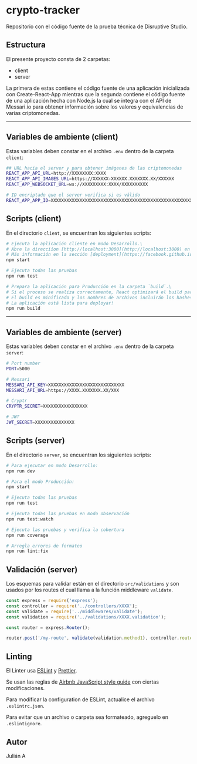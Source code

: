# crypto-tracker
Repositorio con el código fuente de la prueba técnica de Disruptive Studio.

## Estructura
El presente proyecto consta de 2 carpetas:
- client
- server

La primera de estas contiene el código fuente de una aplicación inicializada con Create-React-App mientras que la segunda contiene el código fuente de una aplicación hecha con Node.js la cual se integra con el API de Messari.io para obtener información sobre los valores y equivalencias de varias criptomonedas.

---
## Variables de ambiente (client)
Estas variables deben constar en el archivo `.env` dentro de la carpeta `client`:
```bash
## URL hacia el server y para obtener imágenes de las criptomonedas
REACT_APP_API_URL=http://XXXXXXXX:XXXX
REACT_APP_API_IMAGES_URL=https://XXXXXX-XXXXXX.XXXXXXX.XX/XXXXXX
REACT_APP_WEBSOCKET_URL=ws://XXXXXXXXX:XXXX/XXXXXXXXXX

# ID encriptado que el server verifica si es válido
REACT_APP_APP_ID=XXXXXXXXXXXXXXXXXXXXXXXXXXXXXXXXXXXXXXXXXXXXXXXXXXXXXXXXXXXXXXXXXXXXXXXX
```

## Scripts (client)
En el directorio `client`, se encuentran los siguientes scripts:

```bash
# Ejecuta la aplicación cliente en modo Desarrollo.\
# Abre la direcciíon [http://localhost:3000](http://localhost:3000) en una pestaña del navegador predefinido, la cual se actualizará si se realizan cambios en el código fuente. También mostrará si hay algún error durante la ejecución del proyecto.
# Más información en la sección [deployment](https://facebook.github.io/create-react-app/docs/deployment).
npm start

# Ejecuta todas las pruebas
npm run test

# Prepara la aplicación para Producción en la carpeta `build`.\
# Si el proceso se realiza correctamente, React optimizará el build para un mejor rendimiento.
# El build es minificado y los nombres de archivos incluirán los hashes.\
# La aplicación está lista para deployar!
npm run build
```

---
## Variables de ambiente (server)
Estas variables deben constar en el archivo `.env` dentro de la carpeta `server`:
```bash
# Port number
PORT=5000

# Messari
MESSARI_API_KEY=XXXXXXXXXXXXXXXXXXXXXXXXXXXXX
MESSARI_API_URL=https://XXXX.XXXXXXX.XX/XXX

# Cryptr
CRYPTR_SECRET=XXXXXXXXXXXXXXXXX

# JWT
JWT_SECRET=XXXXXXXXXXXXXXX
```

## Scripts (server)
En el directorio `server`, se encuentran los siguientes scripts:

```bash
# Para ejecutar en modo Desarrollo:
npm run dev

# Para el modo Producción:
npm start

# Ejecuta todas las pruebas
npm run test

# Ejecuta todas las pruebas en modo observación
npm run test:watch

# Ejecuta las pruebas y verifica la cobertura
npm run coverage

# Arregla errores de formateo
npm run lint:fix
```

## Validación (server)
Los esquemas para validar están en el directorio `src/validations` y son usados por los routes el cual llama a la función middleware `validate`.

```javascript
const express = require('express');
const controller = require('../controllers/XXXX');
const validate = require('../middlewares/validate');
const validation = require('../validations/XXXX.validation');

const router = express.Router();

router.post('/my-route', validate(validation.method1), controller.routeHandler);
```

## Linting

El Linter usa [ESLint](https://eslint.org/) y [Prettier](https://prettier.io).

Se usan las reglas de [Airbnb JavaScript style guide](https://github.com/airbnb/javascript/tree/master/packages/eslint-config-airbnb-base) con ciertas modificaciones.

Para modificar la configuration de ESLint, actualice el archivo `.eslintrc.json`.

Para evitar que un archivo o carpeta sea formateado, agreguelo en `.eslintignore`.

## Autor
Julián A